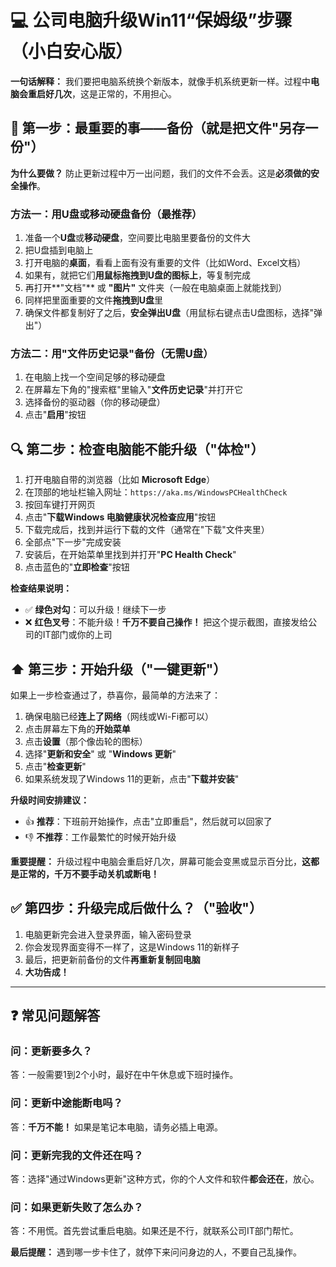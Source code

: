 # 💻 公司电脑升级Win11“保姆级”步骤（小白安心版）

**一句话解释：** 我们要把电脑系统换个新版本，就像手机系统更新一样。过程中**电脑会重启好几次**，这是正常的，不用担心。

## 🎯 第一步：最重要的事——备份（就是把文件"另存一份"）

**为什么要做？** 防止更新过程中万一出问题，我们的文件不会丢。这是**必须做的安全操作**。

### 方法一：用U盘或移动硬盘备份（最推荐）
1.  准备一个**U盘**或**移动硬盘**，空间要比电脑里要备份的文件大
2.  把U盘插到电脑上
3.  打开电脑的**桌面**，看看上面有没有重要的文件（比如Word、Excel文档）
4.  如果有，就把它们**用鼠标拖拽到U盘的图标上**，等复制完成
5.  再打开**"文档"** 或 **"图片"** 文件夹（一般在电脑桌面上就能找到）
6.  同样把里面重要的文件**拖拽到U盘**里
7.  确保文件都复制好了之后，**安全弹出U盘**（用鼠标右键点击U盘图标，选择"弹出"）

### 方法二：用"文件历史记录"备份（无需U盘）
1.  在电脑上找一个空间足够的移动硬盘
2.  在屏幕左下角的"搜索框"里输入"**文件历史记录**"并打开它
3.  选择备份的驱动器（你的移动硬盘）
4.  点击"**启用**"按钮

## 🔍 第二步：检查电脑能不能升级（"体检"）

1.  打开电脑自带的浏览器（比如 **Microsoft Edge**）
2.  在顶部的地址栏输入网址：`https://aka.ms/WindowsPCHealthCheck`
3.  按回车键打开网页
4.  点击"**下载Windows 电脑健康状况检查应用**"按钮
5.  下载完成后，找到并运行下载的文件（通常在"下载"文件夹里）
6.  全部点"下一步"完成安装
7.  安装后，在开始菜单里找到并打开"**PC Health Check**"
8.  点击蓝色的"**立即检查**"按钮

**检查结果说明：**
-   ✅ **绿色对勾**：可以升级！继续下一步
-   ❌ **红色叉号**：不能升级！**千万不要自己操作！** 把这个提示截图，直接发给公司的IT部门或你的上司

## ⬆️ 第三步：开始升级（"一键更新"）

如果上一步检查通过了，恭喜你，最简单的方法来了：

1.  确保电脑已经**连上了网络**（网线或Wi-Fi都可以）
2.  点击屏幕左下角的**开始菜单**
3.  点击**设置**（那个像齿轮的图标）
4.  选择"**更新和安全**" 或 "**Windows 更新**"
5.  点击"**检查更新**"
6.  如果系统发现了Windows 11的更新，点击"**下载并安装**"

**升级时间安排建议：**
-   👍 **推荐**：下班前开始操作，点击"立即重启"，然后就可以回家了
-   👎 **不推荐**：工作最繁忙的时候开始升级

**重要提醒：** 升级过程中电脑会重启好几次，屏幕可能会变黑或显示百分比，**这都是正常的，千万不要手动关机或断电！**

## ✅ 第四步：升级完成后做什么？（"验收"）

1.  电脑更新完会进入登录界面，输入密码登录
2.  你会发现界面变得不一样了，这是Windows 11的新样子
3.  最后，把更新前备份的文件**再重新复制回电脑**
4.  **大功告成！**

---

## ❓ 常见问题解答

### 问：更新要多久？
答：一般需要1到2个小时，最好在中午休息或下班时操作。

### 问：更新中途能断电吗？
答：**千万不能！** 如果是笔记本电脑，请务必插上电源。

### 问：更新完我的文件还在吗？
答：选择"通过Windows更新"这种方式，你的个人文件和软件**都会还在**，放心。

### 问：如果更新失败了怎么办？
答：不用慌。首先尝试重启电脑。如果还是不行，就联系公司IT部门帮忙。

**最后提醒：** 遇到哪一步卡住了，就停下来问问身边的人，不要自己乱操作。
